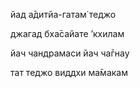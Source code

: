 йад а̄дитйа-гатам̇ теджо

джагад бха̄сайате ’кхилам

йач чандрамаси йач ча̄гнау

тат теджо виддхи ма̄макам